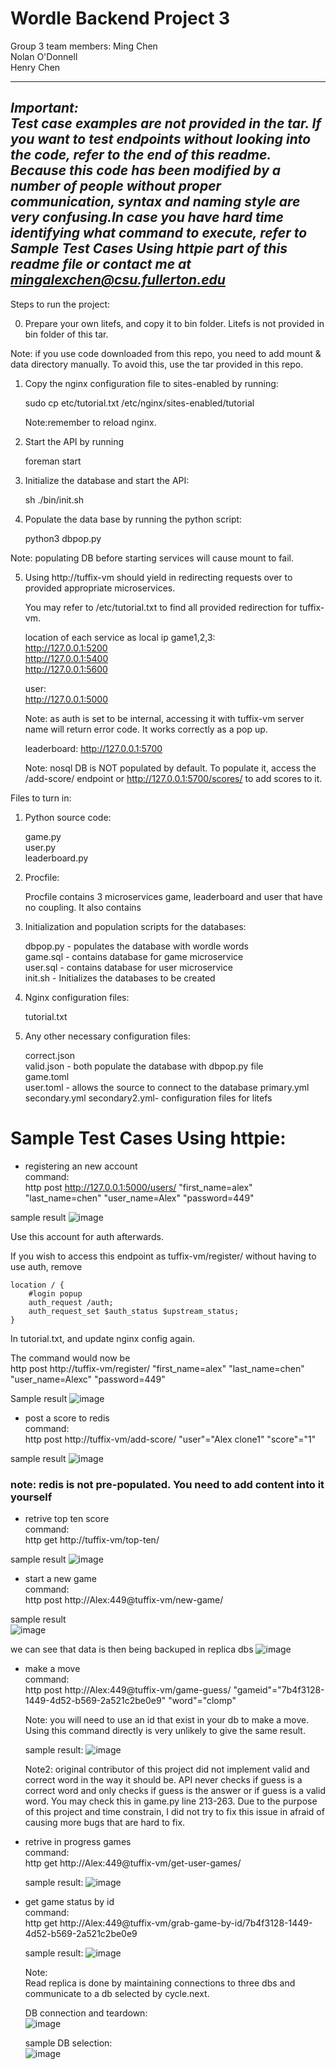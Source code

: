 # Wordle Backend Project 3

Group 3 team members:
Ming Chen  
Nolan O'Donnell  
Henry Chen

-------------------------------------------------
***Important:   
Test case examples are not provided in the tar. If you want to test endpoints without looking
into the code, refer to the end of this readme.   
Because this code has been modified by a number of people without proper communication,
syntax and naming style are very confusing.In case you have hard time identifying what command
to execute, refer to Sample Test Cases Using httpie part of this readme file or contact me
at mingalexchen@csu.fullerton.edu***
-------------------------------------------------



Steps to run the project:

0. Prepare your own litefs, and copy it to bin folder.
   Litefs is not provided in bin folder of this tar.

Note: if you use code downloaded from this repo, you need to add
      mount & data directory manually.
      To avoid this, use the tar provided in this repo.

1. Copy the nginx configuration file to sites-enabled by running:

   sudo cp etc/tutorial.txt /etc/nginx/sites-enabled/tutorial

   Note:remember to reload nginx.

2. Start the API by running

   foreman start

3. Initialize the database and start the API:

   sh ./bin/init.sh

4. Populate the data base by running the python script:

   python3 dbpop.py

Note: populating DB before starting services will cause
      mount to fail.      


5. Using http://tuffix-vm should yield in redirecting requests
   over to provided appropriate microservices.

   You may refer to /etc/tutorial.txt to find all provided
   redirection for tuffix-vm.

   location of each service as local ip
   game1,2,3:   
   http://127.0.0.1:5200   
   http://127.0.0.1:5400   
   http://127.0.0.1:5600   

   user:  
   http://127.0.0.1:5000

   Note: as auth is set to be internal, accessing it with
         tuffix-vm server name will return error code.
         It works correctly as a pop up.

   leaderboard:
   http://127.0.0.1:5700

   Note: nosql DB is NOT populated by default.
   To populate it, access the /add-score/ endpoint or
   http://127.0.0.1:5700/scores/ to add scores to it.


Files to turn in:

1. Python source code:

   game.py  
   user.py  
   leaderboard.py

2. Procfile:

   Procfile contains 3 microservices game, leaderboard and
   user that have no coupling. It also contains

3. Initialization and population scripts for the databases:

   dbpop.py - populates the database with wordle words  
   game.sql - contains database for game microservice  
   user.sql - contains database for user microservice  
   init.sh - Initializes the databases to be created  

4. Nginx configuration files:

   tutorial.txt

5. Any other necessary configuration files:

   correct.json  
   valid.json - both populate the database with dbpop.py file  
   game.toml  
   user.toml - allows the source to connect to the database
   primary.yml
   secondary.yml
   secondary2.yml- configuration files for litefs

# Sample Test Cases Using httpie:

- registering an new account   
  command:   
    http post http://127.0.0.1:5000/users/ "first_name=alex" "last_name=chen" "user_name=Alex" "password=449"

sample result
![image](/endpoint_demo/game_register_1.png)

  Use this account for auth afterwards.

  If you wish to access this endpoint as tuffix-vm/register/ without having to
  use auth, remove

	location / {
		#login popup
		auth_request /auth;
		auth_request_set $auth_status $upstream_status;
  	}

  In tutorial.txt, and update nginx config again.

   The command would now be   
   http post http://tuffix-vm/register/ "first_name=alex" "last_name=chen" "user_name=Alexc" "password=449"

Sample result
![image](/endpoint_demo/game_register_2.png)


- post a score to redis   
  command:   
  http post http://tuffix-vm/add-score/ "user"="Alex clone1" "score"="1"

sample result
![image](/endpoint_demo/leaderboard_post_score.png)

### note: redis is not pre-populated. You need to add content into it yourself


- retrive top ten score   
  command:   
  http get http://tuffix-vm/top-ten/

sample result
![image](/endpoint_demo/leaderboard_topten.png)

- start a new game   
  command:   
  http post http://Alex:449@tuffix-vm/new-game/

sample result  
![image](/endpoint_demo/game_newgame.png)

we can see that data is then being backuped in replica dbs
  ![image](/endpoint_demo/game_newgame_dbreplica.png)

- make a move    
  command:   
  http post http://Alex:449@tuffix-vm/game-guess/ "gameid"="7b4f3128-1449-4d52-b569-2a521c2be0e9" "word"="clomp"

  Note: you will need to use an id that exist in your db to make a move.
  Using this command directly is very unlikely to give the same result.

  sample result:
![image](/endpoint_demo/game_make_a_move.png)

  Note2: original contributor of this project did not implement valid and
  correct word in the way it should be. API never checks if guess is a correct
  word and only checks if guess is the answer or if guess is a valid word.
  You may check this in game.py line 213-263.
  Due to the purpose of this project and time constrain, I did not try to
  fix this issue in afraid of causing more bugs that are hard to fix.

- retrive in progress games   
  command:   
  http get http://Alex:449@tuffix-vm/get-user-games/

  sample result:
  ![image](/endpoint_demo/game_user_allgame.png)

- get game status by id   
  command:   
  http get http://Alex:449@tuffix-vm/grab-game-by-id/7b4f3128-1449-4d52-b569-2a521c2be0e9

  sample result:
  ![image](/endpoint_demo/game_game_by_id.png)


  Note:   
  Read replica is done by maintaining connections to three dbs and
  communicate to a db selected by cycle.next.  

    DB connection and teardown:  
  ![image](/endpoint_demo/read_replica_conne.png)  


  sample DB selection:  
  ![image](/endpoint_demo/read_replica_select.png)

